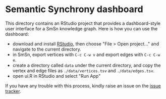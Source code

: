 # Semantic Synchrony dashboard

This directory contains an RStudio project that provides a dashboard-style user interface for a SmSn knowledge graph.
Here is how you can use the dashboard:

* download and install [RStudio](https://www.rstudio.com/), then choose "File > Open project..." and navigate to the current directory.
* in SmSn, export vertices with `C-c C-w v` and export edges with `C-c C-w e`.
* create a directory called `data` under the current directory, and copy the vertex and edge files as `./data/vertices.tsv` and `./data/edges.tsv`.
* open ui.R in RStudio and select "Run App"

If you have any trouble with this process, kindly raise an issue on the [issue tracker](https://github.com/synchrony/smsn/issues).
